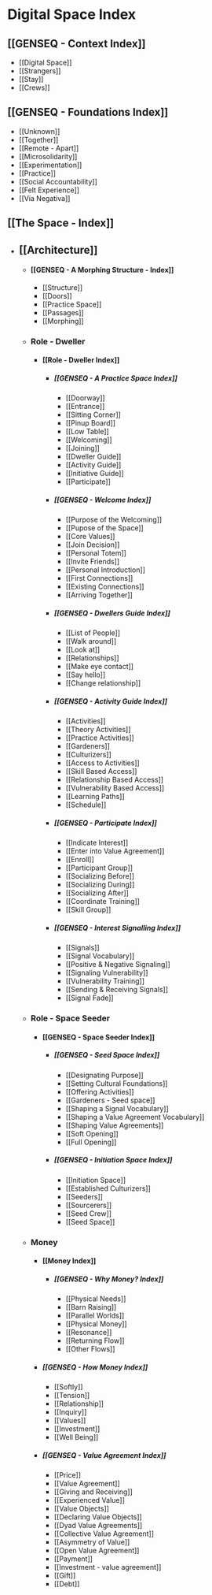 # Digital Space Index

## [[GENSEQ - Context Index]]
- [[Digital Space]]
- [[Strangers]]
- [[Stay]]
- [[Crews]]

## [[GENSEQ - Foundations Index]]
- [[Unknown]]
- [[Together]]
- [[Remote - Apart]]
- [[Microsolidarity]]
- [[Experimentation]]
- [[Practice]]
- [[Social Accountability]]
- [[Felt Experience]]
- [[Via Negativa]]

## [[The Space - Index]]
- ## [[Architecture]]
	- #### [[GENSEQ - A Morphing Structure - Index]]
		- [[Structure]]
		- [[Doors]]
		- [[Practice Space]]
		- [[Passages]]
		- [[Morphing]]

	- ### Role - Dweller
		- #### [[Role - Dweller Index]]
			- ##### [[GENSEQ - A Practice Space Index]]
				- [[Doorway]]
				- [[Entrance]]
				- [[Sitting Corner]]
				- [[Pinup Board]]
				- [[Low Table]]
				- [[Welcoming]]
				- [[Joining]]
				- [[Dweller Guide]]
				- [[Activity Guide]]
				- [[Initiative Guide]]
				- [[Participate]]
			- ##### [[GENSEQ - Welcome Index]]
				- [[Purpose of the Welcoming]]
				- [[Pupose of the Space]]
				- [[Core Values]]
				- [[Join Decision]]
				- [[Personal Totem]]
				- [[Invite Friends]]
				- [[Personal Introduction]]
				- [[First Connections]]
				- [[Existing Connections]]
				- [[Arriving Together]]
			- ##### [[GENSEQ - Dwellers Guide Index]]
				- [[List of People]]
				- [[Walk around]]
				- [[Look at]]
				- [[Relationships]]
				- [[Make eye contact]]
				- [[Say hello]]
				- [[Change relationship]]
			- ##### [[GENSEQ - Activity Guide Index]]
				- [[Activities]]
				- [[Theory Activities]]
				- [[Practice Activities]]
				- [[Gardeners]]
				- [[Culturizers]]
				- [[Access to Activities]]
				- [[Skill Based Access]]
				- [[Relationship Based Access]]
				- [[Vulnerability Based Access]]
				- [[Learning Paths]]
				- [[Schedule]]
			- ##### [[GENSEQ - Participate Index]]
				- [[Indicate Interest]]
				- [[Enter into Value Agreement]]
				- [[Enroll]]
				- [[Participant Group]]
				- [[Socializing Before]]
				- [[Socializing During]]
				- [[Socializing After]]
				- [[Coordinate Training]]
				- [[Skill Group]]
			- ##### [[GENSEQ - Interest Signalling Index]]
				- [[Signals]]
				- [[Signal Vocabulary]]
				- [[Positive & Negative Signaling]]
				- [[Signaling Vulnerability]]
				- [[Vulnerability Training]]
				- [[Sending & Receiving Signals]]
				- [[Signal Fade]]

	- ### Role - Space Seeder
		- #### [[GENSEQ - Space Seeder Index]] 
			- ##### [[GENSEQ - Seed Space Index]]
				- [[Designating Purpose]]
				- [[Setting Cultural Foundations]]
				- [[Offering Activities]]
				- [[Gardeners - Seed space]]
				- [[Shaping a Signal Vocabulary]]
				- [[Shaping a Value Agreement Vocabulary]]
				- [[Shaping Value Agreements]]
				- [[Soft Opening]]
				- [[Full Opening]]
			- ##### [[GENSEQ - Initiation Space Index]]
				- [[Initiation Space]]
				- [[Established Culturizers]]
				- [[Seeders]]
				- [[Sourcerers]]
				- [[Seed Crew]]
				- [[Seed Space]]

	- ### Money
		- #### [[Money Index]]
			- ##### [[GENSEQ - Why Money? Index]]
				- [[Physical Needs]]
				- [[Barn Raising]]
				- [[Parallel Worlds]]
				- [[Physical Money]]
				- [[Resonance]]
				- [[Returning Flow]]
				- [[Other Flows]]

		- ##### [[GENSEQ - How Money Index]]
			- [[Softly]]
			- [[Tension]]
			- [[Relationship]]
			- [[Inquiry]]
			- [[Values]]
			- [[Investment]]
			- [[Well Being]]

		- ##### [[GENSEQ - Value Agreement Index]]
			- [[Price]]
			- [[Value Agreement]]
			- [[Giving and Receiving]]
			- [[Experienced Value]]
			- [[Value Objects]]
			- [[Declaring Value Objects]]
			- [[Dyad Value Agreements]]
			- [[Collective Value Agreement]]
			- [[Asymmetry of Value]]
			- [[Open Value Agreement]]
			- [[Payment]]
			- [[Investment - value agreement]]
			- [[Gift]]
			- [[Debt]]
